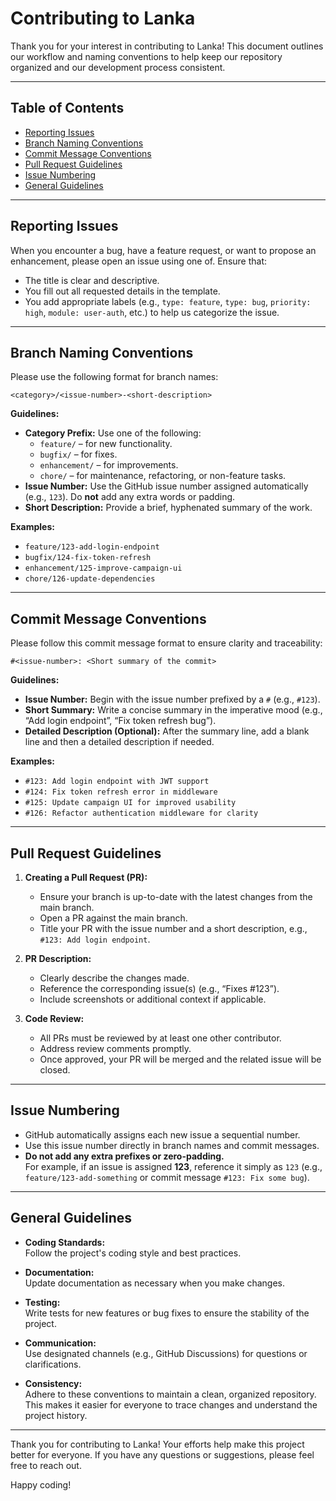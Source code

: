 # Contributing to Lanka

Thank you for your interest in contributing to Lanka! 
This document outlines our workflow and naming conventions to help keep our repository organized and our development process consistent.

---

## Table of Contents

- [Reporting Issues](#reporting-issues)
- [Branch Naming Conventions](#branch-naming-conventions)
- [Commit Message Conventions](#commit-message-conventions)
- [Pull Request Guidelines](#pull-request-guidelines)
- [Issue Numbering](#issue-numbering)
- [General Guidelines](#general-guidelines)

---

## Reporting Issues

When you encounter a bug, have a feature request, or want to propose an enhancement, please open an issue using one of. Ensure that:
- The title is clear and descriptive.
- You fill out all requested details in the template.
- You add appropriate labels (e.g., `type: feature`, `type: bug`, `priority: high`, `module: user-auth`, etc.) to help us categorize the issue.

---

## Branch Naming Conventions

Please use the following format for branch names:
```
<category>/<issue-number>-<short-description>
```

**Guidelines:**
- **Category Prefix:** Use one of the following:
  - `feature/` – for new functionality.
  - `bugfix/` – for fixes.
  - `enhancement/` – for improvements.
  - `chore/` – for maintenance, refactoring, or non-feature tasks.
- **Issue Number:** Use the GitHub issue number assigned automatically (e.g., `123`). Do **not** add any extra words or padding.
- **Short Description:** Provide a brief, hyphenated summary of the work.

**Examples:**
- `feature/123-add-login-endpoint`
- `bugfix/124-fix-token-refresh`
- `enhancement/125-improve-campaign-ui`
- `chore/126-update-dependencies`

---

## Commit Message Conventions

Please follow this commit message format to ensure clarity and traceability:
```
#<issue-number>: <Short summary of the commit>
```


**Guidelines:**
- **Issue Number:** Begin with the issue number prefixed by a `#` (e.g., `#123`).
- **Short Summary:** Write a concise summary in the imperative mood (e.g., “Add login endpoint”, “Fix token refresh bug”).
- **Detailed Description (Optional):** After the summary line, add a blank line and then a detailed description if needed.

**Examples:**
- `#123: Add login endpoint with JWT support`
- `#124: Fix token refresh error in middleware`
- `#125: Update campaign UI for improved usability`
- `#126: Refactor authentication middleware for clarity`

---

## Pull Request Guidelines

1. **Creating a Pull Request (PR):**
   - Ensure your branch is up-to-date with the latest changes from the main branch.
   - Open a PR against the main branch.
   - Title your PR with the issue number and a short description, e.g., `#123: Add login endpoint`.

2. **PR Description:**
   - Clearly describe the changes made.
   - Reference the corresponding issue(s) (e.g., “Fixes #123”).
   - Include screenshots or additional context if applicable.

3. **Code Review:**
   - All PRs must be reviewed by at least one other contributor.
   - Address review comments promptly.
   - Once approved, your PR will be merged and the related issue will be closed.

---

## Issue Numbering

- GitHub automatically assigns each new issue a sequential number.
- Use this issue number directly in branch names and commit messages.
- **Do not add any extra prefixes or zero-padding.**  
  For example, if an issue is assigned **123**, reference it simply as `123` (e.g., `feature/123-add-something` or commit message `#123: Fix some bug`).

---

## General Guidelines

- **Coding Standards:**  
  Follow the project's coding style and best practices.
  
- **Documentation:**  
  Update documentation as necessary when you make changes.
  
- **Testing:**  
  Write tests for new features or bug fixes to ensure the stability of the project.
  
- **Communication:**  
  Use designated channels (e.g., GitHub Discussions) for questions or clarifications.

- **Consistency:**  
  Adhere to these conventions to maintain a clean, organized repository. This makes it easier for everyone to trace changes and understand the project history.

---

Thank you for contributing to Lanka! Your efforts help make this project better for everyone. If you have any questions or suggestions, please feel free to reach out.

Happy coding!
